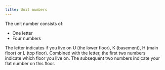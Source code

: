 ```yaml
---
title: Unit numbers
---
```


The unit number consists of:

- One letter
- Four numbers

The letter indicates if you live on U (the lower floor), K (basement), H (main floor) or L (top floor).
Combined with the letter, the first two numbers indicate which floor you live on.
The subsequent two numbers indicate your flat number on this floor.
